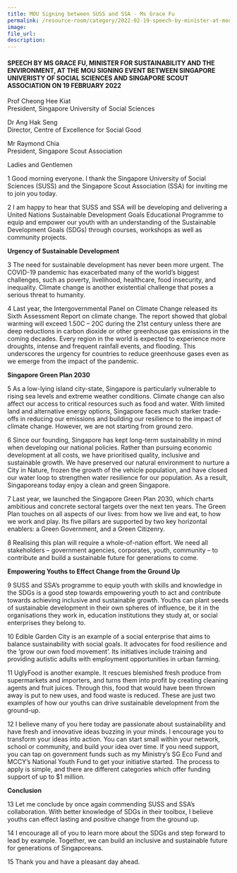 ```yaml
---    
title: MOU Signing between SUSS and SSA - Ms Grace Fu  
permalink: /resource-room/category/2022-02-19-speech-by-minister-at-mou-signing-by-suss-and-ssa/ 
image:  
file_url:  
description:  
---    
```


#### SPEECH BY MS GRACE FU, MINISTER FOR SUSTAINABILITY AND THE ENVIRONMENT, AT THE MOU SIGNING EVENT BETWEEN SINGAPORE UNIVERISTY OF SOCIAL SCIENCES AND SINGAPORE SCOUT ASSOCIATION ON 19 FEBRUARY 2022  

Prof Cheong Hee Kiat  
President, Singapore University of Social Sciences  

Dr Ang Hak Seng  
Director, Centre of Excellence for Social Good  

Mr Raymond Chia  
President, Singapore Scout Association  

Ladies and Gentlemen  

1	Good morning everyone. I thank the Singapore University of Social Sciences (SUSS) and the Singapore Scout Association (SSA) for inviting me to join you today.   

2	I am happy to hear that SUSS and SSA will be developing and delivering a United Nations Sustainable Development Goals Educational Programme to equip and empower our youth with an understanding of the Sustainable Development Goals (SDGs) through courses, workshops as well as community projects.  

**Urgency of Sustainable Development**  

3	The need for sustainable development has never been more urgent. The COVID-19 pandemic has exacerbated many of the world’s biggest challenges, such as poverty, livelihood, healthcare, food insecurity, and inequality. Climate change is another existential challenge that poses a serious threat to humanity.  

4	Last year, the Intergovernmental Panel on Climate Change released its Sixth Assessment Report on climate change. The report showed that global warming will exceed 1.50C – 20C during the 21st century unless there are deep reductions in carbon dioxide or other greenhouse gas emissions in the coming decades. Every region in the world is expected to experience more droughts, intense and frequent rainfall events, and flooding. This underscores the urgency for countries to reduce greenhouse gases even as we emerge from the impact of the pandemic.  

**Singapore Green Plan 2030**  

5	As a low-lying island city-state, Singapore is particularly vulnerable to rising sea levels and extreme weather conditions. Climate change can also affect our access to critical resources such as food and water. With limited land and alternative energy options, Singapore faces much starker trade-offs in reducing our emissions and building our resilience to the impact of climate change. However, we are not starting from ground zero.  

6	Since our founding, Singapore has kept long-term sustainability in mind when developing our national policies. Rather than pursuing economic development at all costs, we have prioritised quality, inclusive and sustainable growth. We have preserved our natural environment to nurture a City in Nature, frozen the growth of the vehicle population, and have closed our water loop to strengthen water resilience for our population. As a result, Singaporeans today enjoy a clean and green Singapore.  

7	Last year, we launched the Singapore Green Plan 2030, which charts ambitious and concrete sectoral targets over the next ten years. The Green Plan touches on all aspects of our lives: from how we live and eat, to how we work and play. Its five pillars are supported by two key horizontal enablers: a Green Government, and a Green Citizenry.  

8	Realising this plan will require a whole-of-nation effort. We need all stakeholders – government agencies, corporates, youth, community – to contribute and build a sustainable future for generations to come.  

**Empowering Youths to Effect Change from the Ground Up**  

9 SUSS and SSA’s programme to equip youth with skills and knowledge in the SDGs is a good step towards empowering youth to act and contribute towards achieving inclusive and sustainable growth. Youths can plant seeds of sustainable development in their own spheres of influence, be it in the organisations they work in, education institutions they study at, or social enterprises they belong to.  

10 Edible Garden City is an example of a social enterprise that aims to balance sustainability with social goals. It advocates for food resilience and the ‘grow our own food movement’. Its initiatives include training and providing autistic adults with employment opportunities in urban farming.  

11	UglyFood is another example. It rescues blemished fresh produce from supermarkets and importers, and turns them into profit by creating cleaning agents and fruit juices. Through this, food that would have been thrown away is put to new uses, and food waste is reduced. These are just two examples of how our youths can drive sustainable development from the ground-up.  

12	I believe many of you here today are passionate about sustainability and have fresh and innovative ideas buzzing in your minds. I encourage you to transform your ideas into action. You can start small within your network, school or community, and build your idea over time. If you need support, you can tap on government funds such as my Ministry’s SG Eco Fund and MCCY’s National Youth Fund to get your initiative started. The process to apply is simple, and there are different categories which offer funding support of up to $1 million.   
 
**Conclusion**  

13	Let me conclude by once again commending SUSS and SSA’s collaboration. With better knowledge of SDGs in their toolbox, I believe youths can effect lasting and positive change from the ground up.  

14	I encourage all of you to learn more about the SDGs and step forward to lead by example. Together, we can build an inclusive and sustainable future for generations of Singaporeans.  

15	Thank you and have a pleasant day ahead.  
